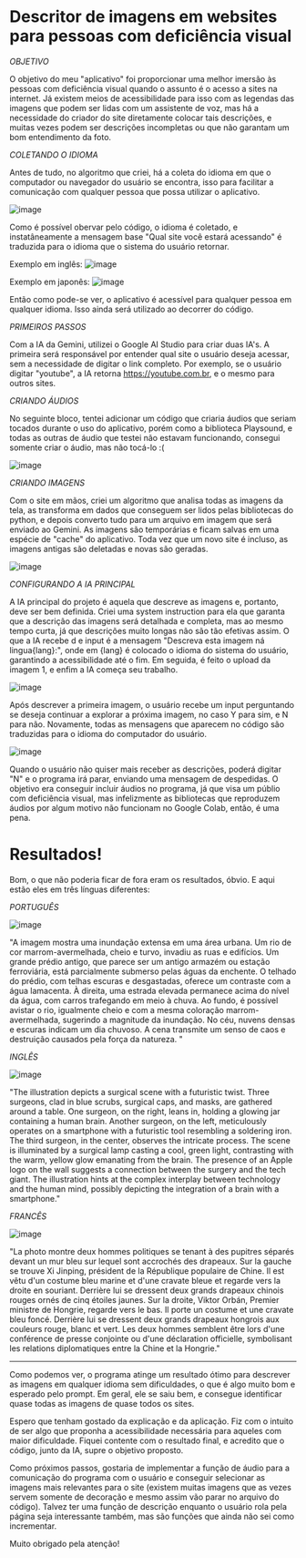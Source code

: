 # Descritor de imagens em websites para pessoas com deficiência visual

*OBJETIVO*

O objetivo do meu "aplicativo" foi proporcionar uma melhor imersão às pessoas com deficiência visual quando o assunto é o acesso a sites na internet.
Já existem meios de acessibilidade para isso com as legendas das imagens que podem ser lidas com um assistente de voz, mas há a necessidade do criador do site diretamente colocar tais descrições, e muitas vezes podem ser descrições incompletas ou que não garantam um bom entendimento da foto.

*COLETANDO O IDIOMA*

Antes de tudo, no algoritmo que criei, há a coleta do idioma em que o computador ou navegador do usuário se encontra, isso para facilitar a comunicação com qualquer pessoa que possa utilizar o aplicativo.

![image](https://github.com/GuiifCorso/Alura-Gemini/assets/72671487/31a3ac78-b1fe-4569-ac97-79c527840157)

Como é possível obervar pelo código, o idioma é coletado, e instatâneamente a mensagem base "Qual site você estará acessando" é traduzida para o idioma que o sistema do usuário retornar.

Exemplo em inglês:
![image](https://github.com/GuiifCorso/Alura-Gemini/assets/72671487/e5a726ca-2ad4-41c5-a22d-f4aa816ef4b1)

Exemplo em japonês:
![image](https://github.com/GuiifCorso/Alura-Gemini/assets/72671487/fb219b3f-300f-4c72-abbc-641f625c44e2)

Então como pode-se ver, o aplicativo é acessível para qualquer pessoa em qualquer idioma. Isso ainda será utilizado ao decorrer do código.

*PRIMEIROS PASSOS*

Com a IA da Gemini, utilizei o Google AI Studio para criar duas IA's. A primeira será responsável por entender qual site o usuário deseja acessar, sem a necessidade de digitar o link completo. Por exemplo, se o usuário digitar "youtube", a IA retorna https://youtube.com.br, e o mesmo para outros sites.

*CRIANDO ÁUDIOS*

No seguinte bloco, tentei adicionar um código que criaria áudios que seriam tocados durante o uso do aplicativo, porém como a biblioteca Playsound, e todas as outras de áudio que testei não estavam funcionando, consegui somente criar o áudio, mas não tocá-lo :(

![image](https://github.com/GuiifCorso/Alura-Gemini/assets/72671487/502d7a50-7204-460c-8ca1-036d2af97542)

*CRIANDO IMAGENS*

Com o site em mãos, criei um algoritmo que analisa todas as imagens da tela, as transforma em dados que conseguem ser lidos pelas bibliotecas do python, e depois converto tudo para um arquivo em imagem que será enviado ao Gemini. As imagens são temporárias e ficam salvas em uma espécie de "cache" do aplicativo. Toda vez que um novo site é incluso, as imagens antigas são deletadas e novas são geradas.

![image](https://github.com/GuiifCorso/Alura-Gemini/assets/72671487/ead90a2f-f4ba-41e5-8f27-cc03501e0954)

*CONFIGURANDO A IA PRINCIPAL*

A IA principal do projeto é aquela que descreve as imagens e, portanto, deve ser bem definida. Criei uma system instruction para ela que garanta que a descrição das imagens será detalhada e completa, mas ao mesmo tempo curta, já que descrições muito longas não são tão efetivas assim.
O que a IA recebe d e input é a mensagem "Descreva esta imagem ná lingua{lang}:", onde em {lang} é colocado o idioma do sistema do usuário, garantindo a acessibilidade até o fim. Em seguida, é feito o upload da imagem 1, e enfim a IA começa seu trabalho.

![image](https://github.com/GuiifCorso/Alura-Gemini/assets/72671487/103573a4-0f38-474e-b6f6-09d5354431e2)

Após descrever a primeira imagem, o usuário recebe um input perguntando se deseja continuar a explorar a próxima imagem, no caso Y para sim, e N para não. Novamente, todas as mensagens que aparecem no código são traduzidas para o idioma do computador do usuário.

![image](https://github.com/GuiifCorso/Alura-Gemini/assets/72671487/25095638-6be3-469d-9386-18991aa744d6)

Quando o usuário não quiser mais receber as descrições, poderá digitar "N" e o programa irá parar, enviando uma mensagem de despedidas.
O objetivo era conseguir incluir áudios no programa, já que visa um públio com deficiência visual, mas infelizmente as bibliotecas que reproduzem áudios por algum motivo não funcionam no Google Colab, então, é uma pena.

# Resultados!

Bom, o que não poderia ficar de fora eram os resultados, óbvio. E aqui estão eles em três línguas diferentes:

*PORTUGUÊS*

![image](https://github.com/GuiifCorso/Alura-Gemini/assets/72671487/1002ca60-6e7e-44c3-b152-9dfe5c9a2cdc)

"A imagem mostra uma inundação extensa em uma área urbana. Um rio de cor marrom-avermelhada, cheio e turvo, invadiu as ruas e edifícios. Um grande prédio antigo, que parece ser um antigo armazém ou estação ferroviária, está parcialmente submerso pelas águas da enchente. O telhado do prédio, com telhas escuras e desgastadas, oferece um contraste com a água lamacenta.  À direita, uma estrada elevada permanece acima do nível da água, com carros trafegando em meio à chuva. Ao fundo, é possível avistar o rio, igualmente cheio e com a mesma coloração marrom-avermelhada, sugerindo a magnitude da inundação. No céu, nuvens densas e escuras indicam um dia chuvoso. A cena transmite um senso de caos e destruição causados pela força da natureza. "

*INGLÊS*

![image](https://github.com/GuiifCorso/Alura-Gemini/assets/72671487/def3e783-e774-4c6e-a0af-3e4ee5f41915)

"The illustration depicts a surgical scene with a futuristic twist. Three surgeons, clad in blue scrubs, surgical caps, and masks, are gathered around a table. One surgeon, on the right, leans in, holding a glowing jar containing a human brain. Another surgeon, on the left, meticulously operates on a smartphone with a futuristic tool resembling a soldering iron. The third surgeon, in the center, observes the intricate process. The scene is illuminated by a surgical lamp casting a cool, green light, contrasting with the warm, yellow glow emanating from the brain. The presence of an Apple logo on the wall suggests a connection between the surgery and the tech giant.  The illustration hints at the complex interplay between technology and the human mind, possibly depicting the integration of a brain with a smartphone."

*FRANCÊS*

![image](https://github.com/GuiifCorso/Alura-Gemini/assets/72671487/f47aa3ac-5d2c-405e-9014-ba3e1c2ad716)

"La photo montre deux hommes politiques se tenant à des pupitres séparés devant un mur bleu sur lequel sont accrochés des drapeaux. Sur la gauche se trouve Xi Jinping, président de la République populaire de Chine. Il est vêtu d'un costume bleu marine et d'une cravate bleue et regarde vers la droite en souriant. Derrière lui se dressent deux grands drapeaux chinois rouges ornés de cinq étoiles jaunes. Sur la droite, Viktor Orbán, Premier ministre de Hongrie, regarde vers le bas. Il porte un costume et une cravate bleu foncé. Derrière lui se dressent deux grands drapeaux hongrois aux couleurs rouge, blanc et vert. Les deux hommes semblent être lors d'une conférence de presse conjointe ou d'une déclaration officielle, symbolisant les relations diplomatiques entre la Chine et la Hongrie."


-----------------------------------------------------------------------------------------------------------------------------------------------------------


Como podemos ver, o programa atinge um resultado ótimo para descrever as imagens em qualquer idioma sem dificuldades, o que é algo muito bom e esperado pelo prompt. Em geral, ele se saiu bem, e consegue identificar quase todas as imagens de quase todos os sites.

Espero que tenham gostado da explicação e da aplicação. Fiz com o intuito de ser algo que proponha a acessibilidade necessária para aqueles com maior dificuldade. Fiquei contente com o resultado final, e acredito que o código, junto da IA, supre o objetivo proposto.

Como próximos passos, gostaria de implementar a função de áudio para a comunicação do programa com o usuário e conseguir selecionar as imagens mais relevantes para o site (existem muitas imagens que as vezes servem somente de decoração e mesmo assim vão parar no arquivo do código). Talvez ter uma função de descrição enquanto o usuário rola pela página seja interessante também, mas são funções que ainda não sei como incrementar.

Muito obrigado pela atenção!
